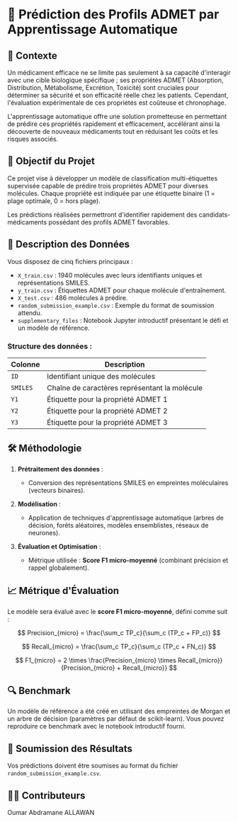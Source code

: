 # 🧬 Prédiction des Profils ADMET par Apprentissage Automatique

## 📌 Contexte

Un médicament efficace ne se limite pas seulement à sa capacité d'interagir avec une cible biologique spécifique ; ses propriétés ADMET (Absorption, Distribution, Métabolisme, Excrétion, Toxicité) sont cruciales pour déterminer sa sécurité et son efficacité réelle chez les patients. Cependant, l'évaluation expérimentale de ces propriétés est coûteuse et chronophage.

L'apprentissage automatique offre une solution prometteuse en permettant de prédire ces propriétés rapidement et efficacement, accélérant ainsi la découverte de nouveaux médicaments tout en réduisant les coûts et les risques associés.

## 🎯 Objectif du Projet

Ce projet vise à développer un modèle de classification multi-étiquettes supervisée capable de prédire trois propriétés ADMET pour diverses molécules. Chaque propriété est indiquée par une étiquette binaire (1 = plage optimale, 0 = hors plage).

Les prédictions réalisées permettront d'identifier rapidement des candidats-médicaments possédant des profils ADMET favorables.

## 📂 Description des Données

Vous disposez de cinq fichiers principaux :

* `X_train.csv` : 1940 molécules avec leurs identifiants uniques et représentations SMILES.
* `y_train.csv` : Étiquettes ADMET pour chaque molécule d'entraînement.
* `X_test.csv` : 486 molécules à prédire.
* `random_submission_example.csv` : Exemple du format de soumission attendu.
* `supplementary_files` : Notebook Jupyter introductif présentant le défi et un modèle de référence.

### Structure des données :

| Colonne  | Description                                   |
| -------- | --------------------------------------------- |
| `ID`     | Identifiant unique des molécules              |
| `SMILES` | Chaîne de caractères représentant la molécule |
| `Y1`     | Étiquette pour la propriété ADMET 1           |
| `Y2`     | Étiquette pour la propriété ADMET 2           |
| `Y3`     | Étiquette pour la propriété ADMET 3           |

## 🛠️ Méthodologie

1. **Prétraitement des données** :

   * Conversion des représentations SMILES en empreintes moléculaires (vecteurs binaires).

2. **Modélisation** :

   * Application de techniques d'apprentissage automatique (arbres de décision, forêts aléatoires, modèles ensemblistes, réseaux de neurones).

3. **Évaluation et Optimisation** :

   * Métrique utilisée : **Score F1 micro-moyenné** (combinant précision et rappel globalement).

## 📈 Métrique d'Évaluation

Le modèle sera évalué avec le **score F1 micro-moyenné**, défini comme suit :

$$
Precision_{micro} = \frac{\sum_c TP_c}{\sum_c (TP_c + FP_c)}
$$

$$
Recall_{micro} = \frac{\sum_c TP_c}{\sum_c (TP_c + FN_c)}
$$

$$
F1_{micro} = 2 \times \frac{Precision_{micro} \times Recall_{micro}}{Precision_{micro} + Recall_{micro}}
$$

## 🔍 Benchmark

Un modèle de référence a été créé en utilisant des empreintes de Morgan et un arbre de décision (paramètres par défaut de scikit-learn). Vous pouvez reproduire ce benchmark avec le notebook introductif fourni.

## 🚀 Soumission des Résultats

Vos prédictions doivent être soumises au format du fichier `random_submission_example.csv`.

## 🧑‍💻 Contributeurs

Oumar Abdramane ALLAWAN
